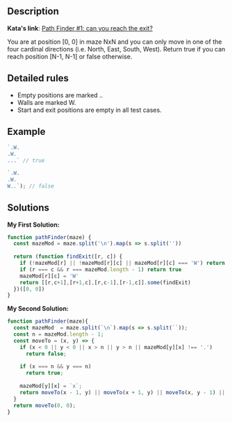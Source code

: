 ## Description

**Kata's link**: [Path Finder #1: can you reach the exit?](https://www.codewars.com/kata/5765870e190b1472ec0022a2/javascript)

You are at position [0, 0] in maze NxN and you can only move in one of the four cardinal directions (i.e. North, East, South, West). Return true if you can reach position [N-1, N-1] or false otherwise.

## Detailed rules

* Empty positions are marked ..
* Walls are marked W.
* Start and exit positions are empty in all test cases.


## Example

```js
`.W.
.W.
...` // true

`.W.
.W.
W..`); // false
```

## Solutions

**My First Solution:**


```js
function pathFinder(maze) {
  const mazeMod = maze.split('\n').map(s => s.split(''))
  
  return (function findExit([r, c]) {
    if (!mazeMod[r] || !mazeMod[r][c] || mazeMod[r][c] === 'W') return false
    if (r === c && r === mazeMod.length - 1) return true
    mazeMod[r][c] = 'W'
    return [[r,c+1],[r+1,c],[r,c-1],[r-1,c]].some(findExit)
  })([0, 0])
}
```

**My Second Solution:**

```js
function pathFinder(maze){
  const mazeMod  = maze.split(`\n`).map(s => s.split(``));
  const n = mazeMod.length - 1;
  const moveTo = (x, y) => {
    if (x < 0 || y < 0 || x > n || y > n || mazeMod[y][x] !== '.') 
      return false;
    
    if (x === n && y === n) 
      return true;
    
    mazeMod[y][x] = `x`;
    return moveTo(x - 1, y) || moveTo(x + 1, y) || moveTo(x, y - 1) || moveTo(x, y + 1);
  }
  return moveTo(0, 0);
}
```


